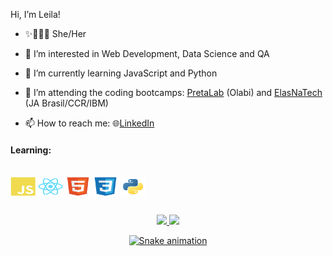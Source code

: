  Hi, I’m Leila!
 
- ✨👩🏽‍💻 She/Her

- 👀 I’m interested in Web Development, Data Science and QA

- 🌱 I’m currently learning JavaScript and Python

- 👯 I’m attending the coding bootcamps: [PretaLab](https://www.pretalab.com) (Olabi) and [ElasNaTech](https://jabrasil.org.br/institutoccr-elasnatech) (JA Brasil/CCR/IBM)

- 📫 How to reach me: 🌐[LinkedIn](https://www.linkedin.com/in/leila-s-menezes)


<h4> Learning: </h4>
<div style="display: inline_block"><br>
  <img align="center" title=JavaScript alt="Leila-Js" height="30" width="40" src="https://raw.githubusercontent.com/devicons/devicon/master/icons/javascript/javascript-plain.svg">
  <img align="center" title=React alt="Leila-React" height="30" width="40" src="https://raw.githubusercontent.com/devicons/devicon/master/icons/react/react-original.svg">
  <img align="center" title=HTML5 alt="Leila-HTML" height="30" width="40" src="https://raw.githubusercontent.com/devicons/devicon/master/icons/html5/html5-original.svg">
  <img align="center" title=CSS3 alt="Leila-CSS" height="30" width="40" src="https://raw.githubusercontent.com/devicons/devicon/master/icons/css3/css3-original.svg">
  <img align="center" title=Python alt="Leila-Python" height="30" width="40" src="https://raw.githubusercontent.com/devicons/devicon/master/icons/python/python-original.svg">
</div>

##

<div align="center">
  <a href="https://github.com/leidevsan">
  <img height="150em" src="https://github-readme-stats.vercel.app/api?username=leidevsan&show_icons=true&theme=merko&include_all_commits=true&count_private=true"/>
  <img height="150em" src="https://github-readme-stats.vercel.app/api/top-langs/?username=leidevsan&layout=compact&langs_count=7&theme=merko"/>
  
  ![Snake animation](https://github.com/leidevsan/leidevsan/blob/output/github-contribution-grid-snake.svg)
  
</div>


